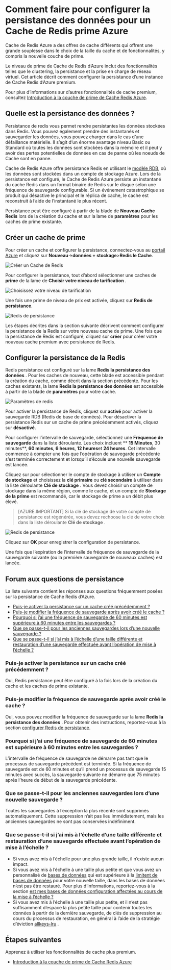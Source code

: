 <properties 
    pageTitle="Comment faire pour configurer la persistance des données pour un Cache de Redis prime Azure" 
    description="Découvrez comment configurer et gérer des vos instances de Cache Redis d’Azure niveau Premium de persistance des données" 
    services="redis-cache" 
    documentationCenter="" 
    authors="steved0x" 
    manager="douge" 
    editor=""/>

<tags 
    ms.service="cache" 
    ms.workload="tbd" 
    ms.tgt_pltfrm="cache-redis" 
    ms.devlang="na" 
    ms.topic="article" 
    ms.date="09/30/2016" 
    ms.author="sdanie"/>

# <a name="how-to-configure-data-persistence-for-a-premium-azure-redis-cache"></a>Comment faire pour configurer la persistance des données pour un Cache de Redis prime Azure

Cache de Redis Azure a des offres de cache différents qui offrent une grande souplesse dans le choix de la taille du cache et de fonctionnalités, y compris la nouvelle couche de prime.

Le niveau de prime de Cache de Redis d’Azure inclut des fonctionnalités telles que le clustering, la persistance et la prise en charge de réseau virtuel. Cet article décrit comment configurer la persistance d’une instance de Cache Redis d’Azure premium.

Pour plus d’informations sur d’autres fonctionnalités de cache premium, consultez [Introduction à la couche de prime de Cache Redis Azure](cache-premium-tier-intro.md).

## <a name="what-is-data-persistence"></a>Quelle est la persistance des données ?
Persistance de redis vous permet rendre persistantes les données stockées dans Redis. Vous pouvez également prendre des instantanés et sauvegarder les données, vous pouvez charger dans le cas d’une défaillance matérielle. Il s’agit d’un énorme avantage niveau Basic ou Standard où toutes les données sont stockées dans la mémoire et il peut y avoir des pertes potentielles de données en cas de panne où les noeuds de Cache sont en panne. 

Cache de Redis Azure offre persistance Redis en utilisant le [modèle RDB](http://redis.io/topics/persistence), où les données sont stockées dans un compte de stockage Azure. Lors de la persistance est configuré, le Cache de Redis Azure persiste un instantané du cache Redis dans un format binaire de Redis sur le disque selon une fréquence de sauvegarde configurable. Si un événement catastrophique se produit qui désactive le principal et le réplica de cache, le cache est reconstruit à l’aide de l’instantané le plus récent.

Persistance peut être configuré à partir de la blade de **Nouveau Cache Redis** lors de la création du cache et sur la lame de **paramètres** pour les caches de prime existante.

## <a name="create-a-premium-cache"></a>Créer un cache de prime

Pour créer un cache et configurer la persistance, connectez-vous au [portail Azure](https://portal.azure.com) et cliquez sur **Nouveau**->**données + stockage**>**Redis le Cache**.

![Créer un Cache de Redis][redis-cache-new-cache-menu]

Pour configurer la persistance, tout d’abord sélectionner une caches de **prime** de la lame de **Choisir votre niveau de tarification** .

![Choisissez votre niveau de tarification][redis-cache-premium-pricing-tier]

Une fois une prime de niveau de prix est activée, cliquez sur **Redis de persistance**.

![Redis de persistance][redis-cache-persistence]

Les étapes décrites dans la section suivante décrivent comment configurer la persistance de la Redis sur votre nouveau cache de prime. Une fois que la persistance de Redis est configuré, cliquez sur **créer** pour créer votre nouveau cache premium avec persistance de Redis.

## <a name="configure-redis-persistence"></a>Configurer la persistance de la Redis

Redis persistance est configuré sur la lame **Redis la persistance des données** . Pour les caches de nouveau, cette blade est accessible pendant la création du cache, comme décrit dans la section précédente. Pour les caches existants, la lame **Redis la persistance des données** est accessible à partir de la blade de **paramètres** pour votre cache.

![Paramètres de redis][redis-cache-settings]

Pour activer la persistance de Redis, cliquez sur **activé** pour activer la sauvegarde RDB (Redis de base de données). Pour désactiver la persistance Redis sur un cache de prime précédemment activés, cliquez sur **désactivé**.

Pour configurer l’intervalle de sauvegarde, sélectionnez une **Fréquence de sauvegarde** dans la liste déroulante. Les choix incluent ** **15 Minutes**, 30 minutes**, **60 minutes**, **6 heures**, **12 heures**et **24 heures**. Cet intervalle commence à compter une fois que l’opération de sauvegarde précédente s’est terminée correctement et lorsqu’il s’écoule une nouvelle sauvegarde est lancée.

Cliquez sur pour sélectionner le compte de stockage à utiliser un **Compte de stockage** et choisissez la **clé primaire** ou **clé secondaire** à utiliser dans la liste déroulante **Clé de stockage** . Vous devez choisir un compte de stockage dans la même région, comme le cache, et un compte de **Stockage de la prime** est recommandé, car le stockage de prime a un débit plus élevé. 

>[AZURE.IMPORTANT] Si la clé de stockage de votre compte de persistance est régénérée, vous devez rechoose la clé de votre choix dans la liste déroulante **Clé de stockage** .

![Redis de persistance][redis-cache-persistence-selected]

Cliquez sur **OK** pour enregistrer la configuration de persistance.

Une fois que l’expiration de l’intervalle de fréquence de sauvegarde de la sauvegarde suivante (ou la première sauvegarde de nouveaux caches) est lancée.



## <a name="persistence-faq"></a>Forum aux questions de persistance

La liste suivante contient les réponses aux questions fréquemment posées sur la persistance de Cache Redis d’Azure.

-   [Puis-je activer la persistance sur un cache créé précédemment ?](#can-i-enable-persistence-on-a-previously-created-cache)
-   [Puis-je modifier la fréquence de sauvegarde après avoir créé le cache ?](#can-i-change-the-backup-frequency-after-i-create-the-cache)
-   [Pourquoi si j’ai une fréquence de sauvegarde de 60 minutes est supérieure à 60 minutes entre les sauvegardes ?](#why-if-i-have-a-backup-frequency-of-60-minutes-there-is-more-than-60-minutes-between-backups)
-   [Que se passe-t-il pour les anciennes sauvegardes lors d’une nouvelle sauvegarde ?](#what-happens-to-the-old-backups-when-a-new-backup-is-made)
-   [Que se passe-t-il si j’ai mis à l’échelle d’une taille différente et restauration d’une sauvegarde effectuée avant l’opération de mise à l’échelle ?](#what-happens-if-i-have-scaled-to-a-different-size-and-a-backup-is-restored-that-was-made-before-the-scaling-operation)

### <a name="can-i-enable-persistence-on-a-previously-created-cache"></a>Puis-je activer la persistance sur un cache créé précédemment ?

Oui, Redis persistance peut être configuré à la fois lors de la création du cache et les caches de prime existante.

### <a name="can-i-change-the-backup-frequency-after-i-create-the-cache"></a>Puis-je modifier la fréquence de sauvegarde après avoir créé le cache ?

Oui, vous pouvez modifier la fréquence de sauvegarde sur la lame **Redis la persistance des données** . Pour obtenir des instructions, reportez-vous à la section [configurer Redis de persistance](#configure-redis-persistence).

### <a name="why-if-i-have-a-backup-frequency-of-60-minutes-there-is-more-than-60-minutes-between-backups"></a>Pourquoi si j’ai une fréquence de sauvegarde de 60 minutes est supérieure à 60 minutes entre les sauvegardes ?

L’intervalle de fréquence de sauvegarde ne démarre pas tant que le processus de sauvegarde précédent est terminée. Si la fréquence de sauvegarde est de 60 minutes et qu’il prend un processus de sauvegarde 15 minutes avec succès, la sauvegarde suivante ne démarre que 75 minutes après l’heure de début de la sauvegarde précédente.

### <a name="what-happens-to-the-old-backups-when-a-new-backup-is-made"></a>Que se passe-t-il pour les anciennes sauvegardes lors d’une nouvelle sauvegarde ?

Toutes les sauvegardes à l’exception la plus récente sont supprimés automatiquement. Cette suppression n’ait pas lieu immédiatement, mais les anciennes sauvegardes ne sont pas conservées indéfiniment.

### <a name="what-happens-if-i-have-scaled-to-a-different-size-and-a-backup-is-restored-that-was-made-before-the-scaling-operation"></a>Que se passe-t-il si j’ai mis à l’échelle d’une taille différente et restauration d’une sauvegarde effectuée avant l’opération de mise à l’échelle ?

-   Si vous avez mis à l’échelle pour une plus grande taille, il n’existe aucun impact.
-   Si vous avez mis à l’échelle à une taille plus petite et que vous avez un personnalisé de [bases de données](cache-configure.md#databases) qui est supérieure à la [limitent de bases de données](cache-configure.md#databases) pour votre nouvelle taille, dans les bases de données n’est pas être restauré. Pour plus d’informations, reportez-vous à la section [est mes bases de données configuration affectées au cours de la mise à l’échelle ?](cache-how-to-scale.md#is-my-custom-databases-setting-affected-during-scaling)
-   Si vous avez mis à l’échelle à une taille plus petite, et il n’est pas suffisamment d’espace la plus petite taille pour contenir toutes les données à partir de la dernière sauvegarde, de clés de suppression au cours du processus de restauration, en général à l’aide de la stratégie d’éviction [allkeys-lru](http://redis.io/topics/lru-cache) .

## <a name="next-steps"></a>Étapes suivantes
Apprenez à utiliser les fonctionnalités de cache plus premium.

-   [Introduction à la couche de prime de Cache Redis Azure](cache-premium-tier-intro.md)
  
<!-- IMAGES -->

[redis-cache-new-cache-menu]: ./media/cache-how-to-premium-persistence/redis-cache-new-cache-menu.png

[redis-cache-premium-pricing-tier]: ./media/cache-how-to-premium-persistence/redis-cache-premium-pricing-tier.png

[redis-cache-persistence]: ./media/cache-how-to-premium-persistence/redis-cache-persistence.png

[redis-cache-persistence-selected]: ./media/cache-how-to-premium-persistence/redis-cache-persistence-selected.png

[redis-cache-settings]: ./media/cache-how-to-premium-persistence/redis-cache-settings.png
